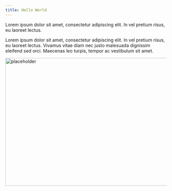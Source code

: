 ```yaml
---
title: Hello World
---
```


Lorem ipsum dolor sit amet, consectetur adipiscing elit. In vel pretium
risus, eu laoreet lectus.

Lorem ipsum dolor sit amet, consectetur adipiscing elit. In vel pretium
risus, eu laoreet lectus. Vivamus vitae diam nec justo malesuada dignissim
eleifend sed orci. Maecenas leo turpis, tempor ac vestibulum sit amet.

<img src="https://picsum.photos/600/400" alt="placeholder" width="600" height="400" />

